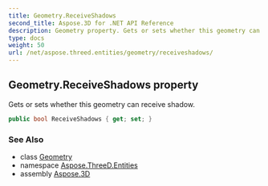 ```yaml
---
title: Geometry.ReceiveShadows
second_title: Aspose.3D for .NET API Reference
description: Geometry property. Gets or sets whether this geometry can receive shadow
type: docs
weight: 50
url: /net/aspose.threed.entities/geometry/receiveshadows/
---
```

## Geometry.ReceiveShadows property

Gets or sets whether this geometry can receive shadow.

```csharp
public bool ReceiveShadows { get; set; }
```

### See Also

* class [Geometry](../)
* namespace [Aspose.ThreeD.Entities](../../../aspose.threed.entities/)
* assembly [Aspose.3D](../../../)


